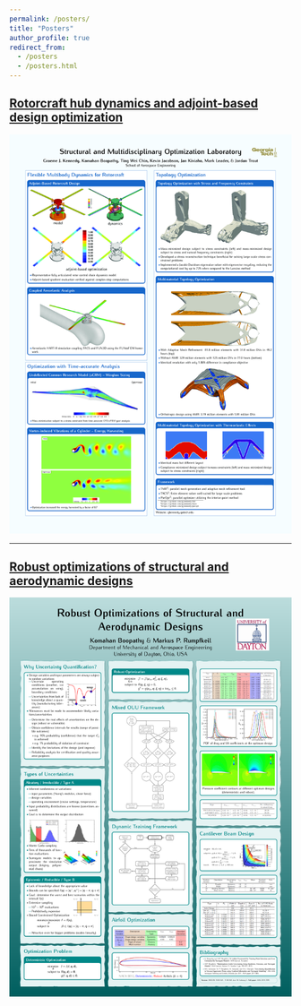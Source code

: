 ```yaml
---
permalink: /posters/
title: "Posters"
author_profile: true
redirect_from:
  - /posters
  - /posters.html
---
```


## [Rotorcraft hub dynamics and adjoint-based design optimization](../files/posters/2018-rotorcraft-hub-dynamics.pdf)

![](../files/posters/2018-rotorcraft-hub-dynamics.png)

---

## [Robust optimizations of structural and aerodynamic designs](../files/posters/2014-surrogate-ouu-framework.pdf)

![](../files/posters/2014-surrogate-ouu-framework.png)
